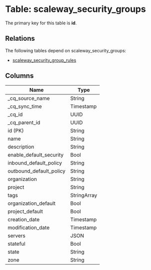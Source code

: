 # Table: scaleway_security_groups

The primary key for this table is **id**.

## Relations

The following tables depend on scaleway_security_groups:
  - [scaleway_security_group_rules](scaleway_security_group_rules.md)

## Columns

| Name          | Type          |
| ------------- | ------------- |
|_cq_source_name|String|
|_cq_sync_time|Timestamp|
|_cq_id|UUID|
|_cq_parent_id|UUID|
|id (PK)|String|
|name|String|
|description|String|
|enable_default_security|Bool|
|inbound_default_policy|String|
|outbound_default_policy|String|
|organization|String|
|project|String|
|tags|StringArray|
|organization_default|Bool|
|project_default|Bool|
|creation_date|Timestamp|
|modification_date|Timestamp|
|servers|JSON|
|stateful|Bool|
|state|String|
|zone|String|